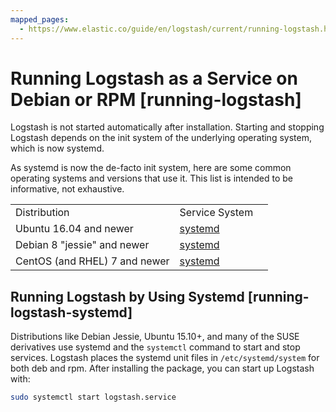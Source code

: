 ```yaml
---
mapped_pages:
  - https://www.elastic.co/guide/en/logstash/current/running-logstash.html
---
```


# Running Logstash as a Service on Debian or RPM [running-logstash]

Logstash is not started automatically after installation. Starting and stopping Logstash depends on the init system of the underlying operating system, which is now systemd.

As systemd is now the de-facto init system, here are some common operating systems and versions that use it.  This list is intended to be informative, not exhaustive.

|     |     |     |
| --- | --- | --- |
| Distribution | Service System |  |
| Ubuntu 16.04 and newer | [systemd](#running-logstash-systemd) |  |
| Debian 8 "jessie" and newer | [systemd](#running-logstash-systemd) |  |
| CentOS (and RHEL) 7 and newer | [systemd](#running-logstash-systemd) |  |

## Running Logstash by Using Systemd [running-logstash-systemd]

Distributions like Debian Jessie, Ubuntu 15.10+, and many of the SUSE derivatives use systemd and the `systemctl` command to start and stop services. Logstash places the systemd unit files in `/etc/systemd/system` for both deb and rpm. After installing the package, you can start up Logstash with:

```sh
sudo systemctl start logstash.service
```


